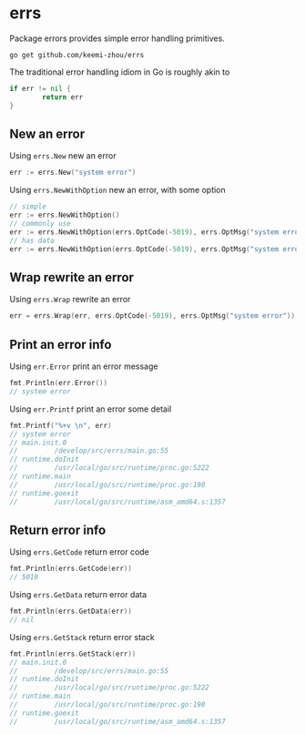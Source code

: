 # errs 

Package errors provides simple error handling primitives.

`go get github.com/keemi-zhou/errs`

The traditional error handling idiom in Go is roughly akin to
```go
if err != nil {
        return err
}
```

## New an error

Using `errs.New` new an error
```go
err := errs.New("system error")
```

Using `errs.NewWithOption` new an error, with some option
```go
// simple
err := errs.NewWithOption()
// commonly use
err := errs.NewWithOption(errs.OptCode(-5019), errs.OptMsg("system error"))
// has data
err := errs.NewWithOption(errs.OptCode(-5019), errs.OptMsg("system error"), errs.OptData(nil))
```

## Wrap rewrite an error

Using `errs.Wrap` rewrite an error
```go
err = errs.Wrap(err, errs.OptCode(-5019), errs.OptMsg("system error"))
```

## Print an error info

Using `err.Error` print an error message
```go
fmt.Println(err.Error())
// system error
```

Using `err.Printf` print an error some detail
```go
fmt.Printf("%+v \n", err)
// system error
// main.init.0
//         /develop/src/errs/main.go:55
// runtime.doInit
//         /usr/local/go/src/runtime/proc.go:5222
// runtime.main
//         /usr/local/go/src/runtime/proc.go:190
// runtime.goexit
//         /usr/local/go/src/runtime/asm_amd64.s:1357 
```

## Return error info

Using `errs.GetCode` return error code
```go
fmt.Println(errs.GetCode(err))
// 5019
```

Using `errs.GetData` return error data
```go
fmt.Println(errs.GetData(err))
// nil
```

Using `errs.GetStack` return error stack
```go
fmt.Println(errs.GetStack(err))
// main.init.0
//         /develop/src/errs/main.go:55
// runtime.doInit
//         /usr/local/go/src/runtime/proc.go:5222
// runtime.main
//         /usr/local/go/src/runtime/proc.go:190
// runtime.goexit
//         /usr/local/go/src/runtime/asm_amd64.s:1357 
```
